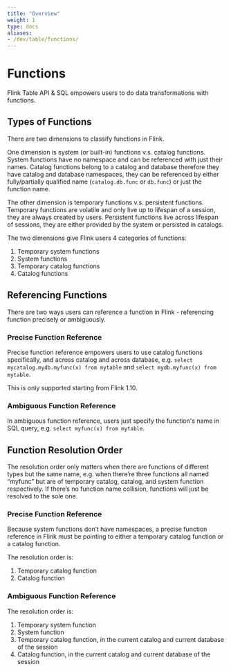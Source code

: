 ```yaml
---
title: "Overview"
weight: 1
type: docs
aliases:
- /dev/table/functions/
---
```

<!--
Licensed to the Apache Software Foundation (ASF) under one
or more contributor license agreements.  See the NOTICE file
distributed with this work for additional information
regarding copyright ownership.  The ASF licenses this file
to you under the Apache License, Version 2.0 (the
"License"); you may not use this file except in compliance
with the License.  You may obtain a copy of the License at

  http://www.apache.org/licenses/LICENSE-2.0

Unless required by applicable law or agreed to in writing,
software distributed under the License is distributed on an
"AS IS" BASIS, WITHOUT WARRANTIES OR CONDITIONS OF ANY
KIND, either express or implied.  See the License for the
specific language governing permissions and limitations
under the License.
-->

# Functions

Flink Table API & SQL empowers users to do data transformations with functions.

Types of Functions
------------------

There are two dimensions to classify functions in Flink.

One dimension is system (or built-in) functions v.s. catalog functions. System functions have no namespace and can be
referenced with just their names. Catalog functions belong to a catalog and database therefore they have catalog and database
namespaces, they can be referenced by either fully/partially qualified name (`catalog.db.func` or `db.func`) or just the
function name.

The other dimension is temporary functions v.s. persistent functions. Temporary functions are volatile and only live up to
lifespan of a session, they are always created by users. Persistent functions live across lifespan of sessions, they are either
provided by the system or persisted in catalogs.

The two dimensions give Flink users 4 categories of functions:

1. Temporary system functions
2. System functions
3. Temporary catalog functions
4. Catalog functions

Referencing Functions
---------------------

There are two ways users can reference a function in Flink - referencing function precisely or ambiguously.

### Precise Function Reference

Precise function reference empowers users to use catalog functions specifically, and across catalog and across database,
e.g. `select mycatalog.mydb.myfunc(x) from mytable` and `select mydb.myfunc(x) from mytable`.

This is only supported starting from Flink 1.10.

### Ambiguous Function Reference

In ambiguous function reference, users just specify the function's name in SQL query, e.g. `select myfunc(x) from mytable`.


Function Resolution Order
-------------------------

The resolution order only matters when there are functions of different types but the same name,
e.g. when there’re three functions all named “myfunc” but are of temporary catalog, catalog, and system function respectively.
If there’s no function name collision, functions will just be resolved to the sole one.

### Precise Function Reference

Because system functions don’t have namespaces, a precise function reference in Flink must be pointing to either a temporary catalog
function or a catalog function.

The resolution order is:

1. Temporary catalog function
2. Catalog function

### Ambiguous Function Reference

The resolution order is:

1. Temporary system function
2. System function
3. Temporary catalog function, in the current catalog and current database of the session
4. Catalog function, in the current catalog and current database of the session
